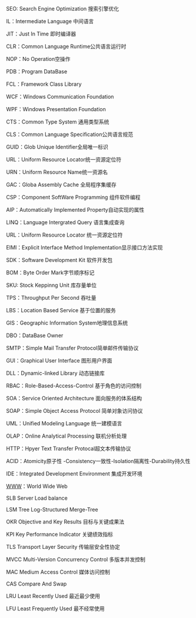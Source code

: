 SEO: Search Engine Optimization 搜索引擎优化

IL：Intermediate Language  中间语言

JIT：Just In Time  即时编译器

CLR：Common Language  Runtime公共语言运行时

NOP：No Operation空操作

PDB：Program DataBase

FCL：Framework  Class Library

WCF：Windows  Communication Foundation

WPF：Windows Presentation Foundation

CTS：Common  Type  System   通用类型系统

CLS：Common Language Specification公共语言规范

GUID：Glob Unique  Identifier全局唯一标识

URL：Uniform Resource Locator统一资源定位符

URN：Uniform Resource Name统一资源名

GAC：Globa Assembly Cache 全局程序集缓存

CSP：Component SoftWare Programming 组件软件编程

AIP：Automatically Implemented Property自动实现的属性

LINQ：Language Intergrated Query 语言集成查询

URL：Uniform  Resource Locator 统一资源定位符

EIMI：Explicit Interface Method Implementation显示接口方法实现

SDK：Software Development  Kit    软件开发包

BOM：Byte Order Mark字节顺序标记

SKU: Stock Keppinng Unit 库存量单位

TPS：Throughput Per Second 吞吐量

LBS：Location Based Service 基于位置的服务

GIS：Geographic Information System地理信息系统

DBO：DataBase Owner

SMTP：Simple Mail Transfer  Protocol简单邮件传输协议

GUI：Graphical User Interface  图形用户界面

DLL：Dynamic-linked Library  动态链接库

RBAC：Role-Based-Access-Control  基于角色的访问控制

SOA：Service Oriented Architecture 面向服务的体系结构

SOAP：Simple Object Access Protocol 简单对象访问协议

UML：Unified Modeling Language  统一建模语言

OLAP：Online Analytical Processing 联机分析处理

HTTP：Hpyer Text Transfer Protocal超文本传输协议

ACID：Atomicity原子性 -Consistency一致性-Isolation隔离性-Durability持久性

IDE：Integrated Development Environment 集成开发环境

[WWW](WWW：W)：World Wide Web

SLB  Server Load balance

LSM Tree Log-Structured Merge-Tree 

OKR  Objective and Key Results 目标与关键成果法

KPI  Key Performance Indicator 关键绩效指标

TLS  Transport Layer Security 传输层安全性协定

MVCC  Multi-Version Concurrency Control 多版本并发控制

MAC   Medium  Access Control 媒体访问控制

CAS  Compare And Swap 

LRU  Least Recently Used 最近最少使用

LFU  Least Frequently Used 最不经常使用